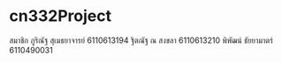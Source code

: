 # cn332Project
สมาชิก
 ภูริณัฐ สุเมธยาจารย์ 6110613194
 ฐิตณัฐ ณ สงขลา 6110613210
 พิพัฒน์ ธัยยามาตร์ 6110490031
